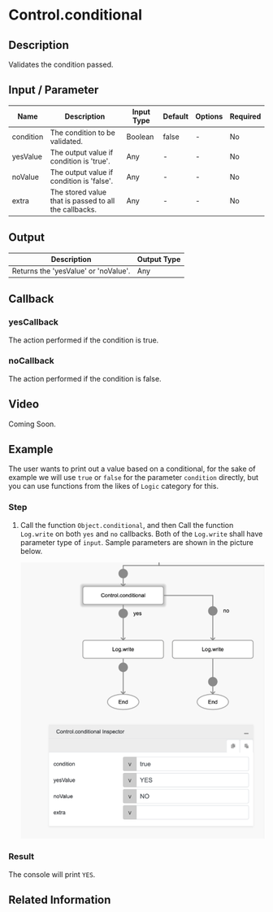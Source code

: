 # Control.conditional

## Description

Validates the condition passed.

## Input / Parameter

| Name | Description | Input Type | Default | Options | Required |
| ------ | ------ | ------ | ------ | ------ | ------ |
| condition | The condition to be validated. | Boolean | false | - | No |
| yesValue | The output value if condition is 'true'. | Any | - | - | No |
| noValue | The output value if condition is 'false'. | Any | - | - | No |
| extra | The stored value that is passed to all the callbacks. | Any | - | - | No |

## Output

| Description | Output Type |
| ------ | ------ |
| Returns the 'yesValue' or 'noValue'. | Any |

## Callback

### yesCallback

The action performed if the condition is true.

### noCallback

The action performed if the condition is false.

## Video

Coming Soon.

## Example

The user wants to print out a value based on a conditional, for the sake of example we will use `true` or `false` for the parameter `condition` directly, but you can use functions from the likes of `Logic` category for this.

### Step

1. Call the function `Object.conditional`, and then Call the function `Log.write` on both `yes` and `no` callbacks. Both of the `Log.write` shall have parameter type of `input`.
Sample parameters are shown in the picture below.
    </br>

    ![](./conditional-step-1.png)

### Result

The console will print `YES`.

## Related Information